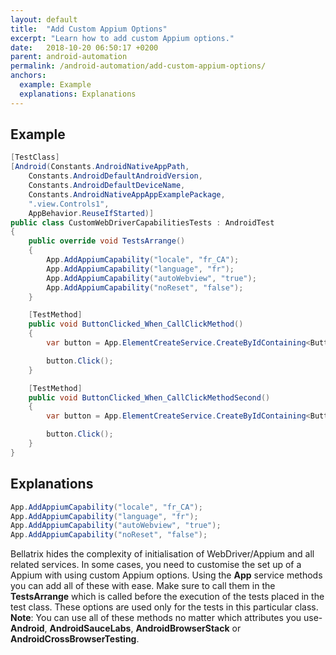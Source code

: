 ```yaml
---
layout: default
title:  "Add Custom Appium Options"
excerpt: "Learn how to add custom Appium options."
date:   2018-10-20 06:50:17 +0200
parent: android-automation
permalink: /android-automation/add-custom-appium-options/
anchors:
  example: Example
  explanations: Explanations
---
```

Example
-------
```csharp
[TestClass]
[Android(Constants.AndroidNativeAppPath,
    Constants.AndroidDefaultAndroidVersion,
    Constants.AndroidDefaultDeviceName,
    Constants.AndroidNativeAppAppExamplePackage,
    ".view.Controls1",
    AppBehavior.ReuseIfStarted)]
public class CustomWebDriverCapabilitiesTests : AndroidTest
{
    public override void TestsArrange()
    {
        App.AddAppiumCapability("locale", "fr_CA");
        App.AddAppiumCapability("language", "fr");
        App.AddAppiumCapability("autoWebview", "true");
        App.AddAppiumCapability("noReset", "false");
    }

    [TestMethod]
    public void ButtonClicked_When_CallClickMethod()
    {
        var button = App.ElementCreateService.CreateByIdContaining<Button>("button");

        button.Click();
    }

    [TestMethod]
    public void ButtonClicked_When_CallClickMethodSecond()
    {
        var button = App.ElementCreateService.CreateByIdContaining<Button>("button");

        button.Click();
    }
}
```

Explanations
------------
```csharp
App.AddAppiumCapability("locale", "fr_CA");
App.AddAppiumCapability("language", "fr");
App.AddAppiumCapability("autoWebview", "true");
App.AddAppiumCapability("noReset", "false");
```
Bellatrix hides the complexity of initialisation of WebDriver/Appium and all related services. In some cases, you need to customise the set up of a Appium with using custom Appium options. Using the **App** service methods you can add all of these with ease. Make sure to call them in the **TestsArrange** which is called before the execution of the tests placed in the test class. These options are used only for the tests in this particular class.
**Note**: You can use all of these methods no matter which attributes you use- **Android**, **AndroidSauceLabs**, **AndroidBrowserStack** or **AndroidCrossBrowserTesting**.